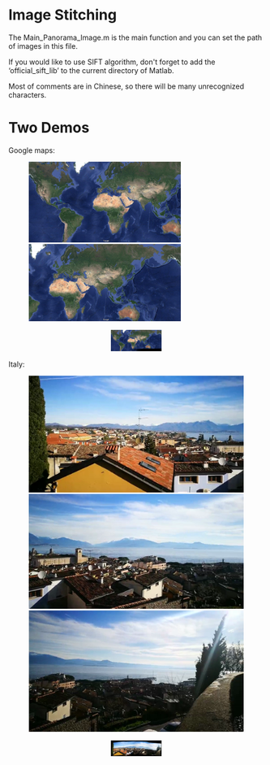 # Image Stitching

The Main_Panorama_Image.m is the main function and you can set the path of images in this file.

If you would like to use SIFT algorithm, don't forget to add the ‘official_sift_lib’ to the current directory of Matlab.

Most of comments are in Chinese, so there will be many unrecognized characters.  

# Two Demos
Google maps:
<figure class="half">
    <img src="https://github.com/GentleDell/Image-Stitching/blob/master/demos/Atlantic.png" width="300">
    <img src="https://github.com/GentleDell/Image-Stitching/blob/master/demos/asia.png" width="300">
</figure>

<center>
    <img src="https://github.com/GentleDell/Image-Stitching/blob/master/demos/maps.png" title="maps" width="100" /> 
</center>


Italy:
<figure class="third">
    <img src="https://github.com/GentleDell/Image-Stitching/blob/master/demos/1.png">
    <img src="https://github.com/GentleDell/Image-Stitching/blob/master/demos/3.png">
    <img src="https://github.com/GentleDell/Image-Stitching/blob/master/demos/5.png">
</figure>

<center>
    <img src="https://github.com/GentleDell/Image-Stitching/blob/master/demos/Italy.png" title="Italy" width="100" /> 
</center>